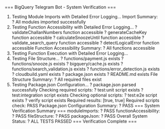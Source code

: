=== BigQuery Telegram Bot - System Verification ===
1. Testing Module Imports with Detailed Error Logging...
Import Summary: ? All modules imported successfully
2. Testing Function Accessibility with Detailed Error Logging...
? validateChallanNumbers function accessible
? generateCacheKey function accessible
? calculateSnoozeUntil function accessible
? validate_search_query function accessible
? detectLogicalError function accessible
Function Accessibility Summary: ? All functions accessible
3. Testing Function Execution with Detailed Error Logging...
4. Testing File Structure...
? functions/payment.js exists
? functions/snooze.js exists
? bigquery/cache.js exists
? functions/search_validation.js exists
? functions/error_detection.js exists
? cloudbuild.yaml exists
? package.json exists
? README.md exists
File Structure Summary: ? All required files exist
5. Testing Package.json Configuration...
? package.json parsed successfully
Checking required scripts:
? test:unit script exists
? test:integration script exists
Checking optional scripts:
? test:e2e script exists
? verify script exists
Required results: [true, true]
Required scripts check: PASS
Package.json Configuration Summary: ? PASS
=== System Verification Summary ===
  moduleImports: ? PASS
  functionAccessibility: ? PASS
  fileStructure: ? PASS
  packageJson: ? PASS
Overall System Status: ? ALL TESTS PASSED
=== Verification Complete ===